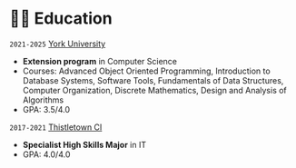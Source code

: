 # 👨‍🎓 Education
`2021-2025` [York University](https://www.yorku.ca/)
- **Extension program** in Computer Science
- Courses: Advanced Object Oriented Programming, Introduction to Database Systems, Software Tools, Fundamentals of Data Structures, Computer Organization, Discrete Mathematics, Design and Analysis of Algorithms
- GPA: 3.5/4.0


`2017-2021` [Thistletown CI](https://schoolweb.tdsb.on.ca/thistletownci)
- **Specialist High Skills Major** in IT
- GPA: 4.0/4.0